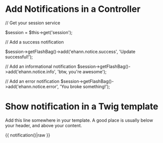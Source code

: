 Add Notifications in a Controller
=
   // Get your session service

   $session = $this->get('session');

   // Add a success notification

   $session->getFlashBag()->add('ehann.notice.success', 'Update successful!');

   // Add an informational notification
   $session->getFlashBag()->add('ehann.notice.info', 'btw, you're awesome');

   // Add an error notification
   $session->getFlashBag()->add('ehann.notice.error', 'You broke something!');


Show notification in a Twig template
=
Add this line somewhere in your template. A good place is usually below your header, and above your content.

{{ notification()|raw }}